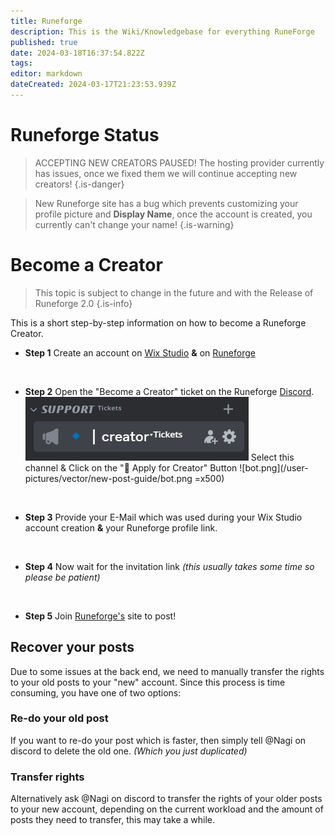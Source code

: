 ```yaml
---
title: Runeforge
description: This is the Wiki/Knowledgebase for everything RuneForge
published: true
date: 2024-03-18T16:37:54.822Z
tags: 
editor: markdown
dateCreated: 2024-03-17T21:23:53.939Z
---
```


# Runeforge Status

> ACCEPTING NEW CREATORS PAUSED!
> The hosting provider currently has issues, once we fixed them we will continue accepting new creators!
{.is-danger}

> New Runeforge site has a bug which prevents customizing your profile picture and **Display Name**, once the account is created, you currently can't change your name!
{.is-warning}


# Become a Creator





> This topic is subject to change in the future and with the Release of Runeforge 2.0
{.is-info}


This is a short step-by-step information on how to become a Runeforge Creator.

- **Step 1**
Create an account on [Wix Studio](https://wix.com/studio) **&** on [Runeforge](https://www.runeforge.io/userprofile) 

<br>

- **Step 2**
Open the "Become a Creator" ticket on the Runeforge [Discord](https://discord.com/invite/runeforge).
![channel.png](/user-pictures/vector/new-post-guide/channel.png) 
Select this channel & Click on the "🚀 Apply for Creator" Button
![bot.png](/user-pictures/vector/new-post-guide/bot.png =x500)

<br>

- **Step 3**
Provide your E-Mail which was used during your Wix Studio account creation **&** your Runeforge profile link.

<br>

- **Step 4**
Now wait for the invitation link *(this usually takes some time so please be patient)*

<br>

- **Step 5**
Join [Runeforge's](https://www.runeforge.io/) site to post!

## Recover your posts

Due to some issues at the back end, we need to manually transfer the rights to your old posts to your "new" account.
Since this process is time consuming, you have one of two options:

### Re-do your old post
If you want to re-do your post which is faster, then simply tell @Nagi on discord to delete the old one. *(Which you just duplicated)*

### Transfer rights
Alternatively ask @Nagi on discord to transfer the rights of your older posts to your new account, depending on the current workload and the amount of posts they need to transfer, this may take a while.